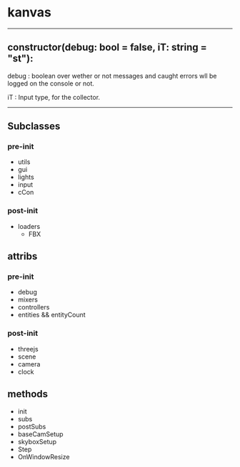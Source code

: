 # kanvas
---
## constructor(**debug**: bool = false, **iT**: string = "st"):
debug
: boolean over wether or not messages and caught errors wll be logged on the console or not. 

iT
: Input type, for the collector.


---
## Subclasses
### pre-init
- utils
- gui
- lights
- input
- cCon
### post-init
- loaders
   - FBX


## attribs
### pre-init
- debug
- mixers
- controllers
- entities && entityCount
### post-init
- threejs
- scene
- camera
- clock


## methods
- init
- subs
- postSubs
- baseCamSetup 
- skyboxSetup
- Step
- OnWindowResize
